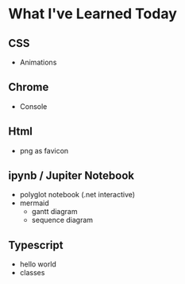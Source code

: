 # What I've Learned Today

## CSS

- Animations

## Chrome

- Console

## Html

- png as favicon


## ipynb / Jupiter Notebook

- polyglot notebook (.net interactive)
- mermaid
    - gantt diagram
    - sequence diagram


## Typescript

- hello world
- classes

